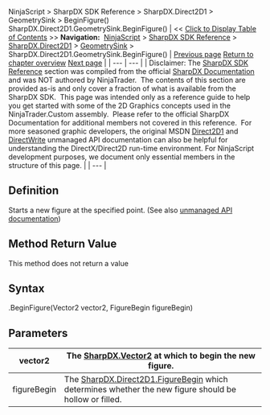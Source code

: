 ﻿
NinjaScript > SharpDX SDK Reference > SharpDX.Direct2D1 > GeometrySink > BeginFigure()
SharpDX.Direct2D1.GeometrySink.BeginFigure()
| << [Click to Display Table of Contents](sharpdx_direct2d1_geometrysink_beginfigure.md) >> **Navigation:**     [NinjaScript](ninjascript-1.md) > [SharpDX SDK Reference](sharpdx_sdk_reference-1.md) > [SharpDX.Direct2D1](sharpdx_direct2d1-1.md) > [GeometrySink](sharpdx_direct2d1_geometrysink-1.md) > SharpDX.Direct2D1.GeometrySink.BeginFigure() | [Previous page](sharpdx_direct2d1_geometrysink_addlines-1.md) [Return to chapter overview](sharpdx_direct2d1_geometrysink-1.md) [Next page](sharpdx_direct2d1_geometrysink_close-1.md) |
| --- | --- |
| Disclaimer: The [SharpDX SDK Reference](sharpdx_sdk_reference-1.md) section was compiled from the official [SharpDX Documentation](http://sharpdx.org/) and was NOT authored by NinjaTrader.  The contents of this section are provided as-is and only cover a fraction of what is available from the SharpDX SDK.  This page was intended only as a reference guide to help you get started with some of the 2D Graphics concepts used in the NinjaTrader.Custom assembly.  Please refer to the official SharpDX Documentation for additional members not covered in this reference.  For more seasoned graphic developers, the original MSDN [Direct2D1](https://msdn.microsoft.com/en-us/library/windows/desktop/dd370990.aspx) and [DirectWrite](https://msdn.microsoft.com/en-us/library/windows/desktop/dd368038.aspx) unmanaged API documentation can also be helpful for understanding the DirectX/Direct2D run-time environment. For NinjaScript development purposes, we document only essential members in the structure of this page. |
| --- |

## Definition
Starts a new figure at the specified point.
(See also [unmanaged API documentation](https://msdn.microsoft.com/en-us/library/dd316929.aspx))
 
## Method Return Value
This method does not return a value
 
## Syntax
<GeometrySink>.BeginFigure(Vector2 vector2, FigureBegin figureBegin)
## Parameters
| vector2 | The [SharpDX.Vector2](sharpdx_vector2-1.md) at which to begin the new figure. |
| --- | --- |
| figureBegin | The [SharpDX.Direct2D1.FigureBegin](sharpdx_direct2d1_figurebegin-1.md) which determines whether the new figure should be hollow or filled. |
